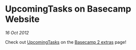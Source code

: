 # UpcomingTasks on Basecamp Website
_16 Oct 2012_

Check out [UpcomingTasks](http://upcomingtasks.com) on the [Basecamp 2 extras](https://basecamp.com/2/extras) page!</p>